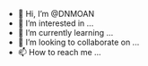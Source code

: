 - 👋 Hi, I’m @DNMOAN
- 👀 I’m interested in ...
- 🌱 I’m currently learning ...
- 💞️ I’m looking to collaborate on ...
- 📫 How to reach me ...

<!---
DNMOAN/DNMOAN is a ✨ special ✨ repository because its `README.md` (this file) appears on your GitHub profile.
You can click the Preview link to take a look at your changes.
--->
